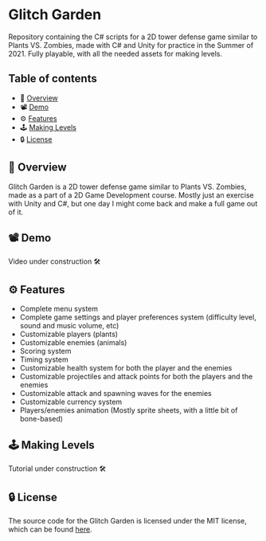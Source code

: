 # Glitch Garden
Repository containing the C# scripts for a 2D tower defense game similar to Plants VS. Zombies, made with C# and Unity for practice in the Summer of 2021. Fully playable, with all the needed assets for making levels. 

## Table of contents
- 🚀 [Overview](https://github.com/Ghazalmir/Glitch-Garden#-overview)
- 📽 [Demo](https://github.com/Ghazalmir/Glitch-Garden#-demo)
- ⚙️ [Features](https://github.com/Ghazalmir/Glitch-Garden#%EF%B8%8F-features)
- 🕹 [Making Levels](https://github.com/Ghazalmir/Glitch-Garden#-making-levels)
- 🔒 [License](https://github.com/Ghazalmir/Glitch-Garden#-license)

## 🚀 Overview
Glitch Garden is a 2D tower defense game similar to Plants VS. Zombies, made as a part of a 2D Game Development course. Mostly just an exercise with Unity and C#, but one day I might come back and make a full game out of it. 

## 📽 Demo
Video under construction 🛠

## ⚙️ Features
- Complete menu system
- Complete game settings and player preferences system (difficulty level, sound and music volume, etc)
- Customizable players (plants)
- Customizable enemies (animals)
- Scoring system
- Timing system
- Customizable health system for both the player and the enemies
- Customizable projectiles and attack points for both the players and the enemies
- Customizable attack and spawning waves for the enemies
- Customizable currency system 
- Players/enemies animation (Mostly sprite sheets, with a little bit of bone-based)

## 🕹 Making Levels
Tutorial under construction 🛠

## 🔒 License
The source code for the Glitch Garden is licensed under the MIT license, which can be found [here](https://github.com/Ghazalmir/Glitch-Garden/blob/main/LICENSE).
